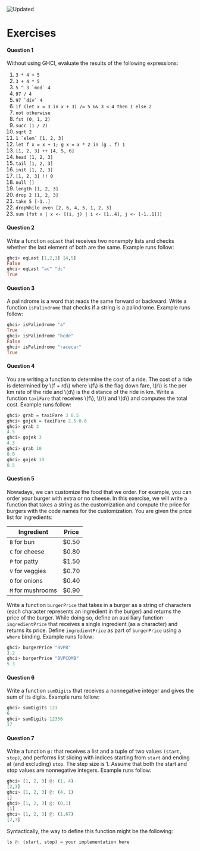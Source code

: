 ![Updated][update-shield]
# Exercises

#### Question 1
Without using GHCI, evaluate the results of
the following expressions:

1.  `3 * 4 + 5`
2.  `3 + 4 * 5`
3.  `` 5 ^ 3 `mod` 4 ``
4.  `97 / 4`
5.  `` 97 `div` 4 ``
6.  `if (let x = 3 in x + 3) /= 5 && 3 < 4 then 1 else 2`
7.  `not otherwise`
8.  `fst (0, 1, 2)`
9.  `succ (1 / 2)`
10. `sqrt 2`
11. `` 1 `elem` [1, 2, 3] ``
12. `let f x = x + 1; g x = x * 2 in (g . f) 1`
13. `[1, 2, 3] ++ [4, 5, 6]`
14. `head [1, 2, 3]`
15. `tail [1, 2, 3]`
16. `init [1, 2, 3]`
17. `[1, 2, 3] !! 0`
18. `null []`
19. `length [1, 2, 3]`
20. `drop 2 [1, 2, 3]`
21. `take 5 [-1..]`
22. `dropWhile even [2, 6, 4, 5, 1, 2, 3]`
23. `sum [fst x | x <- [(i, j) | i <- [1..4], j <- [-1..1]]]`

#### Question 2
Write a function `eqLast` that
receives two nonempty lists and checks whether the last element of both
are the same. Example runs follow:

``` haskell
ghci> eqLast [1,2,3] [4,5]
False
ghci> eqLast "ac" "dc"
True
```

#### Question 3
A palindrome is a word that reads the same forward or backward. Write a function `isPalindrome` that checks if a string is a palindrome. Example runs follow:

``` haskell
ghci> isPalindrome "a"
True
ghci> isPalindrome "bcde"
False
ghci> isPalindrome "racecar"
True
```
#### Question 4
You are writing a function to
determine the cost of a ride. The cost of a ride is determined by
\\(f + rd\\) where \\(f\\) is the flag down fare, \\(r\\) is the per km rate of the
ride and \\(d\\) is the distance of the ride in km. Write a function
`taxiFare` that receives \\(f\\), \\(r\\) and \\(d\\) and computes the
total cost. Example runs follow:

``` haskell
ghci> grab = taxiFare 3 0.5
ghci> gojek = taxiFare 2.5 0.6
ghci> grab 3
4.5
ghci> gojek 3
4.3
ghci> grab 10
8.0
ghci> gojek 10
8.5
```
#### Question 5
Nowadays, we can customize the
food that we order. For example, you can order your burger with extra or
no cheese. In this exercise, we will write a function that takes a string as the
customization and compute the price for burgers with the code names for
the customization. You are given the price list for ingredients:

| Ingredient | Price |
| --- | --- |
| `B` for bun     |   $0.50 |
| `C` for cheese  |   $0.80 |
| `P` for patty   |   $1.50 |
| `V` for veggies |   $0.70 |
| `O` for onions   |  $0.40 |
| `M` for mushrooms | $0.90 |

Write a function `burgerPrice` that takes in a burger as 
a string of characters (each character represents an 
ingredient in the burger) and
returns the price of the burger. While doing so, define an auxilliary
function `ingredientPrice` that receives a single ingredient
(as a character) and returns its price. Define
`ingredientPrice` as part of `burgerPrice` using a
`where` binding. Example runs follow:

``` haskell
ghci> burgerPrice "BVPB"
3.2
ghci> burgerPrice "BVPCOMB"
5.3
```
#### Question 6
Write a function
`sumDigits` that receives a nonnegative integer and gives the
sum of its digits. Example runs follow:

``` haskell
ghci> sumDigits 123
6
ghci> sumDigits 12356
17
```
#### Question 7
Write a function `@:` that
receives a list and a tuple of two values `(start, stop)`, and
performs list slicing with indices starting from `start` and ending at
(and excluding) `stop`. The step size is 1. Assume that both the start
and stop values are nonnegative integers. Example runs follow:

``` haskell
ghci> [1, 2, 3] @: (1, 4)
[2,3]
ghci> [1, 2, 3] @: (4, 1)
[]
ghci> [1, 2, 3] @: (0,1)
[1]
ghci> [1, 2, 3] @: (1,67)
[2,3]
```

Syntactically, the way to define this function might be the following:

``` haskell
ls @: (start, stop) = your implementation here
```



[update-shield]: https://img.shields.io/badge/LAST%20UPDATED-26%20SEP%202024-57ffd8?style=for-the-badge
